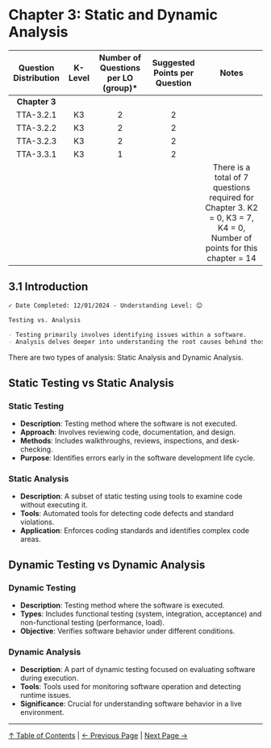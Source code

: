 # Chapter 3: Static and Dynamic Analysis

| Question Distribution | K-Level | Number of Questions per LO (group)\* | Suggested Points per Question |                                                         Notes                                                          |
| :-------------------: | :-----: | :----------------------------------: | :---------------------------: | :--------------------------------------------------------------------------------------------------------------------: |
|     **Chapter 3**     |         |                                      |                               |                                                                                                                        |
|       TTA-3.2.1       |   K3    |                  2                   |               2               |                                                                                                                        |
|       TTA-3.2.2       |   K3    |                  2                   |               2               |                                                                                                                        |
|       TTA-3.2.3       |   K3    |                  2                   |               2               |                                                                                                                        |
|       TTA-3.3.1       |   K3    |                  1                   |               2               |                                                                                                                        |
|                       |         |                                      |                               | There is a total of 7 questions required for Chapter 3. K2 = 0, K3 = 7, K4 = 0, Number of points for this chapter = 14 |

## 3.1 Introduction

```markdown
✓ Date Completed: 12/01/2024 - Understanding Level: 😊
```

```markdown
Testing vs. Analysis

- Testing primarily involves identifying issues within a software.
- Analysis delves deeper into understanding the root causes behind those issues.
```

There are two types of analysis: Static Analysis and Dynamic Analysis.

## Static Testing vs Static Analysis

### Static Testing

- **Description**: Testing method where the software is not executed.
- **Approach**: Involves reviewing code, documentation, and design.
- **Methods**: Includes walkthroughs, reviews, inspections, and desk-checking.
- **Purpose**: Identifies errors early in the software development life cycle.

### Static Analysis

- **Description**: A subset of static testing using tools to examine code without executing it.
- **Tools**: Automated tools for detecting code defects and standard violations.
- **Application**: Enforces coding standards and identifies complex code areas.

## Dynamic Testing vs Dynamic Analysis

### Dynamic Testing

- **Description**: Testing method where the software is executed.
- **Types**: Includes functional testing (system, integration, acceptance) and non-functional testing (performance, load).
- **Objective**: Verifies software behavior under different conditions.

### Dynamic Analysis

- **Description**: A part of dynamic testing focused on evaluating software during execution.
- **Tools**: Tools used for monitoring software operation and detecting runtime issues.
- **Significance**: Crucial for understanding software behavior in a live environment.

---

[↑ Table of Contents](../../README.md#table-of-contents) | [← Previous Page](../2-white-box-test-techniques/2.8-selecting-a-white-box-test-technique.md) | [Next Page →](3.2-static-analysis.md)
